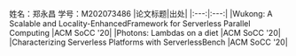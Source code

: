 姓名：郑永昌    学号：M202073486
|论文标题|出处|
|:---:|:---:|
|Wukong: A Scalable and Locality-EnhancedFramework for Serverless Parallel Computing |ACM SoCC '20|
|Photons: Lambdas on a diet |ACM SoCC '20|
|Characterizing Serverless Platforms with ServerlessBench |ACM SoCC '20|
